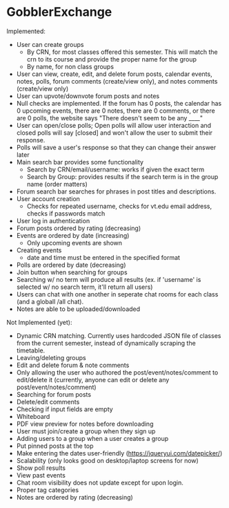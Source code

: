 # GobblerExchange

Implemented:
- User can create groups
  - By CRN, for most classes offered this semester. This will match the crn to its course and provide the proper name for the group
  - By name, for non class groups
- User can view, create, edit, and delete forum posts, calendar events, notes, polls, forum comments (create/view only), and notes comments (create/view only)
- User can upvote/downvote forum posts and notes
- Null checks are implemented. If the forum has 0 posts, the calendar has 0 upcoming events, there are 0 notes, there are 0 comments, or there are 0 polls, the website says "There doesn't seem to be any ____"
- User can open/close polls; Open polls will allow user interaction and closed polls will say [closed] and won't allow the user to submit their response.
- Polls will save a user's response so that they can change their answer later
- Main search bar provides some functionality
    - Search by CRN/email/username: works if given the exact term
    - Search by Group: provides results if the search term is in the group name (order matters)
- Forum search bar searches for phrases in post titles and descriptions.
- User account creation
  - Checks for repeated username, checks for vt.edu email address, checks if passwords match
- User log in authentication
- Forum posts ordered by rating (decreasing)
- Events are ordered by date (increasing)
    - Only upcoming events are shown
- Creating events
    - date and time must be entered in the specified format
- Polls are ordered by date (decreasing)
- Join button when searching for groups
- Searching w/ no term will produce all results (ex. if 'username' is selected w/ no search term, it'll return all users)
- Users can chat with one another in seperate chat rooms for each class (and a globall /all chat).
- Notes are able to be uploaded/downloaded

Not Implemented (yet):
- Dynamic CRN matching. Currently uses hardcoded JSON file of classes from the current semester, instead of dynamically scraping the timetable.
- Leaving/deleting groups
- Edit and delete forum & note comments
- Only allowing the user who authored the post/event/notes/comment to edit/delete it (currently, anyone can edit or delete any post/event/notes/comment)
- Searching for forum posts
- Delete/edit comments
- Checking if input fields are empty
- Whiteboard
- PDF view preview for notes before downloading
- User must join/create a group when they sign up
- Adding users to a group when a user creates a group
- Put pinned posts at the top
- Make entering the dates user-friendly (https://jqueryui.com/datepicker/)
- Scalability (only looks good on desktop/laptop screens for now)
- Show poll results
- View past events
- Chat room visibility does not update except for upon login.
- Proper tag categories
- Notes are ordered by rating (decreasing)
